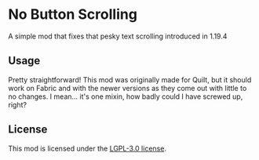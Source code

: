 # No Button Scrolling

A simple mod that fixes that pesky text scrolling introduced in 1.19.4

## Usage

Pretty straightforward! This mod was originally made for Quilt, but it should work on Fabric and with the newer versions as they come out with little to no changes. I mean... it's one mixin, how badly could I have screwed up, right?

## License

This mod is licensed under the [LGPL-3.0 license](https://spdx.org/licenses/AGPL-3.0-only.html?utm_source=blog.modrinth.com&utm_medium=referral&utm_campaign=beginner-s-guide-to-licensing-your-mods).
